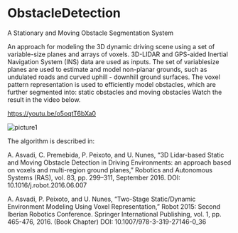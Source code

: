 # ObstacleDetection
A Stationary and Moving Obstacle Segmentation System


An approach for modeling the 3D dynamic driving scene using a set of variable-size planes and arrays of voxels. 3D-LIDAR and GPS-aided
Inertial Navigation System (INS) data are used as inputs. The set of variablesize planes are used to estimate and model non-planar grounds, such as undulated
roads and curved uphill - downhill ground surfaces. The voxel pattern representation is used to efficiently model obstacles, which are further segmented into: static obstacles and moving obstacles
Watch the result in the video below.

https://youtu.be/o5oqtT6bXa0

![picture1](https://user-images.githubusercontent.com/5465785/43979846-f716f6b8-9ce3-11e8-8a52-9daa12f71aa1.png)

The algorithm is described in:

A. Asvadi, C. Premebida, P. Peixoto, and U. Nunes, “3D Lidar-based Static and Moving Obstacle Detection in Driving Environments: an approach based on voxels and multi-region ground planes,” Robotics and Autonomous Systems (RAS), vol. 83, pp. 299–311, September 2016. DOI: 10.1016/j.robot.2016.06.007 

A. Asvadi, P. Peixoto, and U. Nunes, “Two-Stage Static/Dynamic Environment Modeling Using Voxel Representation,” Robot 2015: Second Iberian Robotics Conference. Springer International Publishing, vol. 1, pp. 465-476, 2016. (Book Chapter) DOI: 10.1007/978-3-319-27146-0_36
